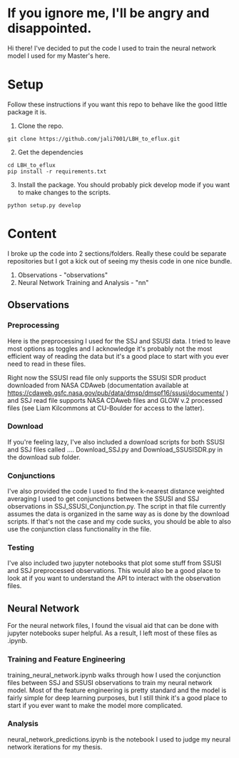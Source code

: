 # If you ignore me, I'll be angry and disappointed. 

Hi there! 
I've decided to put the code I used to train the neural network model I used for my Master's here. 

# Setup
Follow these instructions if you want this repo to behave like the good little package it is.  

1. Clone the repo.
```{sh}
git clone https://github.com/jali7001/LBH_to_eflux.git
``` 
2. Get the dependencies
```{sh}
cd LBH_to_eflux
pip install -r requirements.txt
```
3. Install the package. You should probably pick develop mode if you want to make changes to the scripts.
```{sh}
python setup.py develop
````

# Content
I broke up the code into 2 sections/folders. Really these could be separate repositories but I got a kick out of seeing my thesis code in one nice bundle. 

1. Observations - "observations"
2. Neural Network Training and Analysis  - "nn"

## Observations
### Preprocessing
Here is the preprocessing I used for the SSJ and SSUSI data. I tried to leave most options as toggles and I acknowledge it's probably not the most efficient way of reading the data but it's a good place to start with you ever need to read in these files. 

Right now the SSUSI read file only supports the SSUSI SDR product downloaded from NASA CDAweb (documentation available at https://cdaweb.gsfc.nasa.gov/pub/data/dmsp/dmspf16/ssusi/documents/ ) and SSJ read file supports NASA CDAweb files and GLOW v.2 processed files (see Liam Kilcommons at CU-Boulder for access to the latter). 

### Download
If you're feeling lazy, I've also included a download scripts for both SSUSI and SSJ files called .... Download_SSJ.py and Download_SSUSISDR.py in the download sub folder.

### Conjunctions
I've also provided the code I used to find the k-nearest distance weighted averaging I used to get conjunctions between the SSUSI and SSJ observations in SSJ_SSUSI_Conjunction.py.
The script in that file currently assumes the data is organized in the same way as is done by the download scripts. If that's not the case and my code sucks, you should be able to also use the conjunction class functionality in the file.

### Testing
I've also included two jupyter notebooks that plot some stuff from SSUSI and SSJ preprocessed observations. This would also be a good place to look at if you want to understand the API to interact with the observation files. 

## Neural Network 
For the neural network files, I found the visual aid that can be done with jupyter notebooks super helpful. As a result, I left most of these files as .ipynb.
### Training and Feature Engineering
training_neural_network.ipynb walks through how I used the conjunction files between SSJ and SSUSI observations to train my neural network model. Most of the feature engineering is pretty standard and the model is fairly simple for deep learning purposes, but I still think it's a good place to start if you ever want to make the model more complicated.

### Analysis 
neural_network_predictions.ipynb is the notebook I used to judge my neural network iterations for my thesis. 


